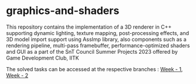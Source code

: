 # graphics-and-shaders

This repository contains the implementation of a 3D renderer in C++ supporting dynamic lighting, texture mapping, post-processing effects, and 3D model import support using AssImp library, also components such as a rendering pipeline, multi-pass framebuffer, performance-optimized shaders and GUI as a part of the SnT Council Summer Projects 2023 offered by Game Development Club, IITK

The solved tasks can be accessed at the respective branches : [Week - 1](../Week-1), [Week - 2](../Week-2)
